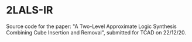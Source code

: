 # 2LALS-IR
 Source code for the paper: "A Two-Level Approximate Logic Synthesis Combining Cube Insertion and Removal", submitted for TCAD on 22/12/20.
